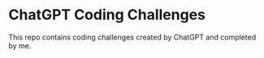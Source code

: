 # ChatGPT Coding Challenges

This repo contains coding challenges created by ChatGPT and completed by me.